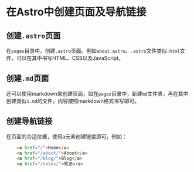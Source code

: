 # 在Astro中创建页面及导航链接

## 创建`.astro`页面

在`pages`目录中，创建`.astro`页面。例如`about.astro`。`.astro`文件类似`.html`文件，可以在其中书写HTML、CSS以及JavaScript。

## 创建`.md`页面

还可以使用markdown来创建页面，如在`pages`目录中，新建`md`文件夹，再在其中创建类似`1.md`的文件，内容按照markdown格式书写即可。

## 创建导航链接

在页面的合适位置，使用a元素创建链接即可，例如：

```html
    <a href="/">Home</a>
    <a href="/about/">About</a>
    <a href="/blog/">Blog</a>
    <a href="/notes/">笔记</a>
```